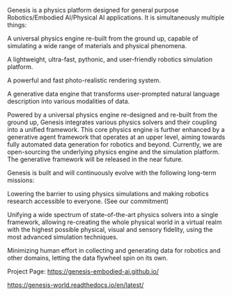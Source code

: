 Genesis is a physics platform designed for general purpose Robotics/Embodied AI/Physical AI applications. It is simultaneously multiple things:

A universal physics engine re-built from the ground up, capable of simulating a wide range of materials and physical phenomena.

A lightweight, ultra-fast, pythonic, and user-friendly robotics simulation platform.

A powerful and fast photo-realistic rendering system.

A generative data engine that transforms user-prompted natural language description into various modalities of data.

Powered by a universal physics engine re-designed and re-built from the ground up, Genesis integrates various physics solvers and their coupling into a unified framework. This core physics engine is further enhanced by a generative agent framework that operates at an upper level, aiming towards fully automated data generation for robotics and beyond. Currently, we are open-sourcing the underlying physics engine and the simulation platform. The generative framework will be released in the near future.

Genesis is built and will continuously evolve with the following long-term missions:

Lowering the barrier to using physics simulations and making robotics research accessible to everyone. (See our commitment)

Unifying a wide spectrum of state-of-the-art physics solvers into a single framework, allowing re-creating the whole physical world in a virtual realm with the highest possible physical, visual and sensory fidelity, using the most advanced simulation techniques.

Minimizing human effort in collecting and generating data for robotics and other domains, letting the data flywheel spin on its own.

Project Page: https://genesis-embodied-ai.github.io/

https://genesis-world.readthedocs.io/en/latest/
